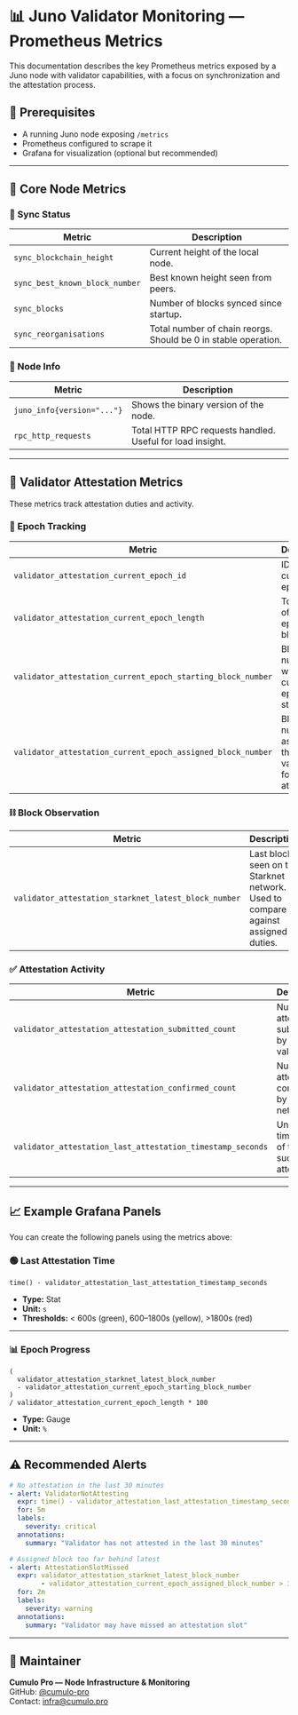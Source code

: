 
# 📊 Juno Validator Monitoring — Prometheus Metrics

This documentation describes the key Prometheus metrics exposed by a Juno node with validator capabilities, with a focus on synchronization and the attestation process.

## 🔧 Prerequisites

- A running Juno node exposing `/metrics`
- Prometheus configured to scrape it
- Grafana for visualization (optional but recommended)

---

## 📌 Core Node Metrics

### 🔄 Sync Status

| Metric | Description |
|--------|-------------|
| `sync_blockchain_height` | Current height of the local node. |
| `sync_best_known_block_number` | Best known height seen from peers. |
| `sync_blocks` | Number of blocks synced since startup. |
| `sync_reorganisations` | Total number of chain reorgs. Should be 0 in stable operation. |

### 🧠 Node Info

| Metric | Description |
|--------|-------------|
| `juno_info{version="..."}` | Shows the binary version of the node. |
| `rpc_http_requests` | Total HTTP RPC requests handled. Useful for load insight. |

---

## 🔐 Validator Attestation Metrics

These metrics track attestation duties and activity.

### 🧭 Epoch Tracking

| Metric | Description |
|--------|-------------|
| `validator_attestation_current_epoch_id` | ID of the current epoch. |
| `validator_attestation_current_epoch_length` | Total length of the epoch (in blocks). |
| `validator_attestation_current_epoch_starting_block_number` | Block number where the current epoch started. |
| `validator_attestation_current_epoch_assigned_block_number` | Block number assigned to this validator for attestation. |

### ⛓ Block Observation

| Metric | Description |
|--------|-------------|
| `validator_attestation_starknet_latest_block_number` | Last block seen on the Starknet network. Used to compare against assigned duties. |

### ✅ Attestation Activity

| Metric | Description |
|--------|-------------|
| `validator_attestation_attestation_submitted_count` | Number of attestations submitted by this validator. |
| `validator_attestation_attestation_confirmed_count` | Number of attestations confirmed by the network. |
| `validator_attestation_last_attestation_timestamp_seconds` | Unix timestamp of the last successful attestation. |

---

## 📈 Example Grafana Panels

You can create the following panels using the metrics above:

### 🟢 Last Attestation Time

```promql
time() - validator_attestation_last_attestation_timestamp_seconds
```

- **Type:** Stat
- **Unit:** `s`
- **Thresholds:** < 600s (green), 600–1800s (yellow), >1800s (red)

---

### 📊 Epoch Progress

```promql
(
  validator_attestation_starknet_latest_block_number
  - validator_attestation_current_epoch_starting_block_number
)
/ validator_attestation_current_epoch_length * 100
```

- **Type:** Gauge
- **Unit:** `%`

---

## ⚠️ Recommended Alerts

```yaml
# No attestation in the last 30 minutes
- alert: ValidatorNotAttesting
  expr: time() - validator_attestation_last_attestation_timestamp_seconds > 1800
  for: 5m
  labels:
    severity: critical
  annotations:
    summary: "Validator has not attested in the last 30 minutes"

# Assigned block too far behind latest
- alert: AttestationSlotMissed
  expr: validator_attestation_starknet_latest_block_number
        - validator_attestation_current_epoch_assigned_block_number > 3
  for: 2m
  labels:
    severity: warning
  annotations:
    summary: "Validator may have missed an attestation slot"
```

---

## 👤 Maintainer

**Cumulo Pro — Node Infrastructure & Monitoring**  
GitHub: [@cumulo-pro](https://github.com/cumulo-pro)  
Contact: infra@cumulo.pro
